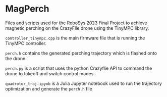 # MagPerch

Files and scripts used for the RoboSys 2023 Final Project to achieve magnetic perching on the CrazyFlie drone using the TinyMPC library.

`controller_tinympc.cpp` is the main firmware file that is running the TinyMPC controller. 

`perch.h` contains the generated perching trajectory which is flashed onto the drone.

`perch.py` is a script that uses the python Crazyflie API to command the drone to takeoff and switch control modes.

`quadrotor_traj.ipynb` is a Julia Jupyter notebook used to run the trajectory optimization and generate the `perch.h` file
